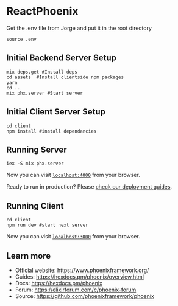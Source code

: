 # ReactPhoenix

Get the .env file from Jorge and put it in the root directory

```
source .env
```

## Initial Backend Server Setup

```
mix deps.get #Install deps
cd assets  #Install clientside npm packages
yarn
cd ..
mix phx.server #Start server
```
## Initial Client Server Setup

```
cd client
npm install #install dependancies

```

## Running Server

```
iex -S mix phx.server
```

Now you can visit [`localhost:4000`](http://localhost:4000) from your browser.

Ready to run in production? Please [check our deployment guides](https://hexdocs.pm/phoenix/deployment.html).

## Running Client

```
cd client
npm run dev #start next server
```

Now you can visit [`localhost:3000`](http://localhost:3000) from your browser.

## Learn more

- Official website: https://www.phoenixframework.org/
- Guides: https://hexdocs.pm/phoenix/overview.html
- Docs: https://hexdocs.pm/phoenix
- Forum: https://elixirforum.com/c/phoenix-forum
- Source: https://github.com/phoenixframework/phoenix
